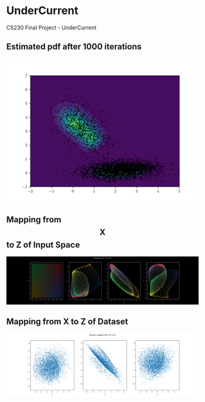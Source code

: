 # UnderCurrent
CS230 Final Project - UnderCurrent

## Estimated pdf after 1000 iterations
![UnderCurrent with MLP after 1000 iterations](first_deep_current6_999.png)

## Mapping from $$\mathbf{X}$$ to Z of Input Space
![Mapping X to Z](mapping_x_z6.png)

## Mapping from X to Z of Dataset
![Mapping X to Z](mapped_points6_999.png)
